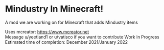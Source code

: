 # Mindustry In Minecraft!

A mod we are working on for Minecraft that adds Mindustry items  

Uses mcreator: https://www.mcreator.net  
Message u/yeetland1 or u/vatisco if you want to contribute
Work In Progress  
Estimated time of completion: December 2021/January 2022
